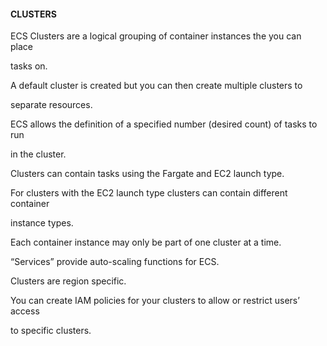 #### CLUSTERS


ECS Clusters are a logical grouping of container instances the you can place

tasks on.


A default cluster is created but you can then create multiple clusters to

separate resources.


ECS allows the definition of a specified number (desired count) of tasks to run

in the cluster.


Clusters can contain tasks using the Fargate and EC2 launch type.


For clusters with the EC2 launch type clusters can contain different container

instance types.


Each container instance may only be part of one cluster at a time.


“Services” provide auto-scaling functions for ECS.


Clusters are region specific.


You can create IAM policies for your clusters to allow or restrict users’ access

to specific clusters.

